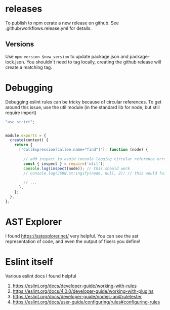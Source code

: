 # releases
To publish to npm cerate a new release on github.
See .github/workflows.release.yml for details.

## Versions
Use `npm version $new_version` to update package.json and package-lock.json.
You shouldn't need to tag locally, creating the github release will create a matching tag.

# Debugging
Debugging eslint rules can be tricky because of circular references.
To get around this issue, use the util module (in the standard lib for node, but still require import)
```javascript
"use strict";


module.exports = {
  create(context) {
    return {
      ['CallExpression[callee.name="find"]']: function (node) {
        
        // add inspect to avoid console logging circular reference error
        const { inspect } = require('util');
        console.log(inspect(node)); // this should work
        // console.log(JSON.stringify(node, null, 2)) // this would fail
        
        // ...
      },
    };
  },
};
```

# AST Explorer
I found https://astexplorer.net/ very helpful.
You can see the ast representation of code, and even the output of fixers you define!

# Eslint itself
Various eslint docs I found helpful
1. https://eslint.org/docs/developer-guide/working-with-rules
2. https://eslint.org/docs/4.0.0/developer-guide/working-with-plugins
3. https://eslint.org/docs/developer-guide/nodejs-api#ruletester
4. https://eslint.org/docs/user-guide/configuring/rules#configuring-rules